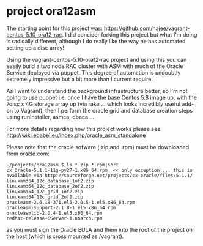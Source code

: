 # project ora12asm

The starting point for this project was:  https://github.com/hajee/vagrant-centos-5.10-ora12-rac. I did concider forking this project but what I'm doing is radically different, although I do really like the way he has automated setting up a disc array!

Using the vagrant-centos-5.10-ora12-rac project and using this you can easily build a two node RAC cluster with ASM with much of the Oracle Service deployed via puppet. This degree of automation is undoubtly extremely impressive but a bit more than I current require.

As I want to understand the background infrastructure better, so I'm not going to use puppet i.e. once I have the base Centos 5.8 image up, with the 7disc x 4G storage array up (via rake ... which looks incredibly useful add-on to Vagrant), then I perform the oracle grid and database creation steps using runInstaller, asmca, dbaca ...

For more details regarding how this project works please see: http://wiki.ebabel.eu/index.php/oracle_asm_standalone

Please note that the oracle sofware (.zip and .rpm) must be downloaded from oracle.com:
```
~/projects/ora12asm $ ls *.zip *.rpm|sort
cx_Oracle-5.1.1-11g-py27-1.x86_64.rpm  << only exception ... this is available via http://sourceforge.net/projects/cx-oracle/files/5.1.1/
linuxamd64_12c_database_1of2.zip
linuxamd64_12c_database_2of2.zip
linuxamd64_12c_grid_1of2.zip
linuxamd64_12c_grid_2of2.zip
oracleasm-2.6.18-371.el5-2.0.5-1.el5.x86_64.rpm
oracleasm-support-2.1.8-1.el5.x86_64.rpm
oracleasmlib-2.0.4-1.el5.x86_64.rpm
redhat-release-6Server-1.noarch.rpm
```
as you must sign the Oracle EULA and them into the root of the project on the host (which is cross mounted as /vagrant). 
